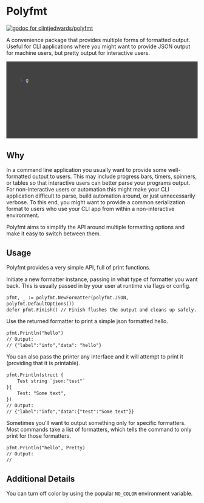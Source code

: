 # Polyfmt

[![godoc for clintjedwards/polyfmt][godoc-badge]][godoc-url]

A convenience package that provides multiple forms of formatted output. Useful for CLI applications where
you might want to provide JSON output for machine users, but pretty output for interactive users.

<img src="./demo.gif" />

## Why

In a command line application you usually want to provide some well-formatted output to users. This
may include progress bars, timers, spinners, or tables so that interactive users can better parse
your programs output. For non-interactive users or automation this might make your CLI application
difficult to parse, build automation around, or just unnecessarily verbose. To this end, you might want to
provide a common serialization format to users who use your CLI app from within a non-interactive environment.

Polyfmt aims to simplify the API around multiple formatting options and make it easy to switch between them.

## Usage

Polyfmt provides a very simple API, full of print functions.

Initiate a new formatter instance, passing in what type of formatter you want back. This is usually passed in
by your user at runtime via flags or config.

    pfmt, _ := polyfmt.NewFormatter(polyfmt.JSON, polyfmt.DefaultOptions())
    defer pfmt.Finish() // Finish flushes the output and cleans up safely.

Use the returned formatter to print a simple json formatted hello.

    pfmt.Println("hello")
    // Output:
    // {"label":"info","data": "hello"}

You can also pass the printer any interface and it will attempt to print it (providing that it is printable).

    pfmt.Println(struct {
        Test string `json:"test"`
    }{
        Test: "Some text",
    })
    // Output:
    // {"label":"info","data":{"test":"Some text"}}

Sometimes you'll want to output something only for specific formatters. Most commands take a list of formatters, which
tells the command to only print for those formatters.

    pfmt.Println("hello", Pretty)
    // Output:
    //

## Additional Details

You can turn off color by using the popular `NO_COLOR` environment variable.

[godoc-badge]: https://pkg.go.dev/badge/github.com/clintjedwards/polyfmt
[godoc-url]: https://pkg.go.dev/github.com/clintjedwards/polyfmt
